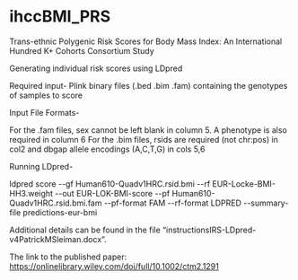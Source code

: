 # ihccBMI_PRS
Trans-ethnic Polygenic Risk Scores for Body Mass Index: An International Hundred K+ Cohorts Consortium Study

Generating individual risk scores using LDpred

Required input-
Plink binary files (.bed .bim .fam) containing the genotypes of samples to score

Input File Formats-

For the .fam files, sex cannot be left blank in column 5. A phenotype is also required in column 6
For the .bim files, rsids are required (not chr:pos) in col2 and dbgap allele encodings (A,C,T,G) in cols 5,6

Running LDpred-
	
ldpred score --gf Human610-Quadv1HRC.rsid.bmi --rf EUR-Locke-BMI-HH3.weight --out EUR-LOK-BMI-score --pf Human610-Quadv1HRC.rsid.bmi.fam  --pf-format FAM --rf-format LDPRED --summary-file predictions-eur-bmi


Additional details can be found in the file “instructionsIRS-LDpred-v4PatrickMSleiman.docx”.

The link to the published paper: https://onlinelibrary.wiley.com/doi/full/10.1002/ctm2.1291 
